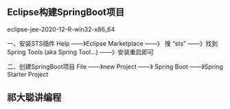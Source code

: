 
## Eclipse构建SpringBoot项目
eclipse-jee-2020-12-R-win32-x86_64

一、安装STS插件
    Help ——》Eclipse Marketplace ——》 搜 “sts” 
    ——》找到Spring Tools (aka Spring Tool...) ——》安装重启即可

二、创建SpringBoot项目
    File ——》new Project ——》 Spring Boot ——》Spring Starter Project
    
    
## 祁大聪讲编程

	
